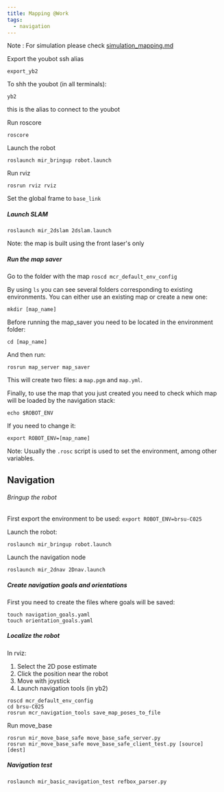 ```yaml
---
title: Mapping @Work
tags:
  - navigation
---
```


Note : For simulation please check [simulation_mapping.md](/guides/domains/navigation/simulation_mapping.md)


Export the youbot ssh alias

```
export_yb2
```

To shh the youbot (in all terminals):

```
yb2
```

this is the alias to connect to the youbot

Run roscore

```
roscore
```

Launch the robot

```
roslaunch mir_bringup robot.launch
```
Run rviz

```
rosrun rviz rviz
```
Set the global frame to `base_link`

##### Launch SLAM

```
roslaunch mir_2dslam 2dslam.launch
```

Note: the map is built using the front laser's only

##### Run the map saver
Go to the folder with the map
`roscd mcr_default_env_config`

By using `ls` you can see several folders corresponding to existing environments. You can either use an existing map or create a new one:

```
mkdir [map_name]
```

Before running the map_saver you need to be located in the environment folder:
```
cd [map_name]
```

And then run:
```
rosrun map_server map_saver
```

This will create two files: a `map.pgm` and `map.yml`.

Finally, to use the map that you just created you need to check which map will be loaded by the navigation stack:
```
echo $ROBOT_ENV
```

If you need to change it:
```
export ROBOT_ENV=[map_name]
```

Note: Usually the `.rosc` script is used to set the environment, among other variables.

## Navigation
###### Bringup the robot
First export the environment to be used:
```export ROBOT_ENV=brsu-C025```

Launch the robot:
```
roslaunch mir_bringup robot.launch
```
Launch the navigation node
```
roslaunch mir_2dnav 2Dnav.launch
```

##### Create navigation goals and orientations
First you need to create the files where goals will be saved:

```
touch navigation_goals.yaml
touch orientation_goals.yaml
```
##### Localize the robot
In rviz:
1. Select the 2D pose estimate
2. Click the position near the robot
3. Move with joystick
4. Launch navigation tools (in yb2)
```
roscd mcr_default_env_config
cd brsu-C025
rosrun mcr_navigation_tools save_map_poses_to_file
```
Run move_base
```
rosrun mir_move_base_safe move_base_safe_server.py
rosrun mir_move_base_safe move_base_safe_client_test.py [source] [dest]
```

##### Navigation test
```
roslaunch mir_basic_navigation_test refbox_parser.py
```
